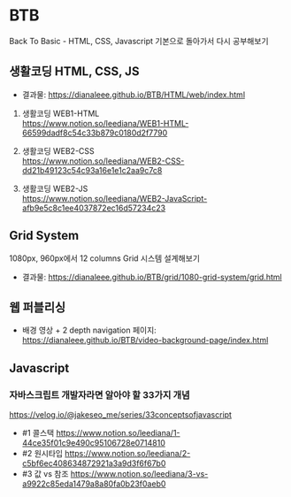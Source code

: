 # BTB
Back To Basic - HTML, CSS, Javascript 기본으로 돌아가서 다시 공부해보기

## 생활코딩 HTML, CSS, JS

* 결과물: https://dianaleee.github.io/BTB/HTML/web/index.html   
  
1. 생활코딩 WEB1-HTML   
https://www.notion.so/leediana/WEB1-HTML-66599dadf8c54c33b879c0180d2f7790   
   
2. 생활코딩 WEB2-CSS   
https://www.notion.so/leediana/WEB2-CSS-dd21b49123c54c93a16e1e1c2aa9c7c8   
   
3. 생활코딩 WEB2-JS   
https://www.notion.so/leediana/WEB2-JavaScript-afb9e5c8c1ee4037872ec16d57234c23   


## Grid System
1080px, 960px에서 12 columns Grid 시스템 설계해보기
* 결과물: https://dianaleee.github.io/BTB/grid/1080-grid-system/grid.html

## 웹 퍼블리싱
* 배경 영상 + 2 depth navigation 페이지: https://dianaleee.github.io/BTB/video-background-page/index.html

## Javascript
### 자바스크립트 개발자라면 알아야 할 33가지 개념   
https://velog.io/@jakeseo_me/series/33conceptsofjavascript

- #1 콜스택
https://www.notion.so/leediana/1-44ce35f01c9e490c95106728e0714810
- #2 원시타입
https://www.notion.so/leediana/2-c5bf6ec408634872921a3a9d3f6f67b0
- #3 값 vs 참조
https://www.notion.so/leediana/3-vs-a9922c85eda1479a8a80fa0b23f0aeb0
